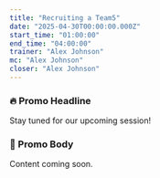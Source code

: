 ```yaml
---
title: "Recruiting a Team5"
date: "2025-04-30T00:00:00.000Z"
start_time: "01:00:00"
end_time: "04:00:00"
trainer: "Alex Johnson"
mc: "Alex Johnson"
closer: "Alex Johnson"
---
```


### 🔥 Promo Headline
Stay tuned for our upcoming session!

### 📣 Promo Body
Content coming soon.
